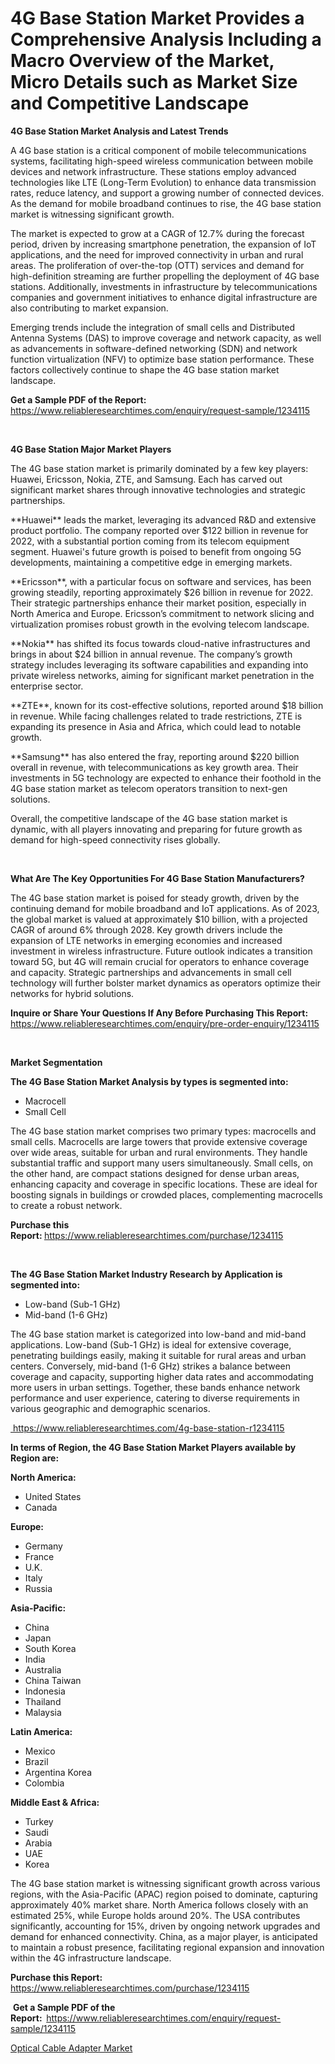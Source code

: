 <p><h1>4G Base Station Market Provides a Comprehensive Analysis Including a Macro Overview of the Market, Micro Details such as Market Size and Competitive Landscape</h1></p><p><strong>4G Base Station Market Analysis and Latest Trends</strong></p>
<p><p>A 4G base station is a critical component of mobile telecommunications systems, facilitating high-speed wireless communication between mobile devices and network infrastructure. These stations employ advanced technologies like LTE (Long-Term Evolution) to enhance data transmission rates, reduce latency, and support a growing number of connected devices. As the demand for mobile broadband continues to rise, the 4G base station market is witnessing significant growth.</p><p>The market is expected to grow at a CAGR of 12.7% during the forecast period, driven by increasing smartphone penetration, the expansion of IoT applications, and the need for improved connectivity in urban and rural areas. The proliferation of over-the-top (OTT) services and demand for high-definition streaming are further propelling the deployment of 4G base stations. Additionally, investments in infrastructure by telecommunications companies and government initiatives to enhance digital infrastructure are also contributing to market expansion. </p><p>Emerging trends include the integration of small cells and Distributed Antenna Systems (DAS) to improve coverage and network capacity, as well as advancements in software-defined networking (SDN) and network function virtualization (NFV) to optimize base station performance. These factors collectively continue to shape the 4G base station market landscape.</p></p>
<p><strong>Get a Sample PDF of the Report:&nbsp;</strong> <a href="https://www.reliableresearchtimes.com/enquiry/request-sample/1234115?utm_campaign=3585&utm_medium=2&utm_source=Github&utm_content=ia&utm_term=08042025&utm_id=4g-base-station">https://www.reliableresearchtimes.com/enquiry/request-sample/1234115</a></p>
<p>&nbsp;</p>
<p><strong>4G Base Station Major Market Players</strong></p>
<p><p>The 4G base station market is primarily dominated by a few key players: Huawei, Ericsson, Nokia, ZTE, and Samsung. Each has carved out significant market shares through innovative technologies and strategic partnerships.</p><p>**Huawei** leads the market, leveraging its advanced R&D and extensive product portfolio. The company reported over $122 billion in revenue for 2022, with a substantial portion coming from its telecom equipment segment. Huawei's future growth is poised to benefit from ongoing 5G developments, maintaining a competitive edge in emerging markets.</p><p>**Ericsson**, with a particular focus on software and services, has been growing steadily, reporting approximately $26 billion in revenue for 2022. Their strategic partnerships enhance their market position, especially in North America and Europe. Ericsson’s commitment to network slicing and virtualization promises robust growth in the evolving telecom landscape.</p><p>**Nokia** has shifted its focus towards cloud-native infrastructures and brings in about $24 billion in annual revenue. The company’s growth strategy includes leveraging its software capabilities and expanding into private wireless networks, aiming for significant market penetration in the enterprise sector.</p><p>**ZTE**, known for its cost-effective solutions, reported around $18 billion in revenue. While facing challenges related to trade restrictions, ZTE is expanding its presence in Asia and Africa, which could lead to notable growth.</p><p>**Samsung** has also entered the fray, reporting around $220 billion overall in revenue, with telecommunications as key growth area. Their investments in 5G technology are expected to enhance their foothold in the 4G base station market as telecom operators transition to next-gen solutions.</p><p>Overall, the competitive landscape of the 4G base station market is dynamic, with all players innovating and preparing for future growth as demand for high-speed connectivity rises globally.</p></p>
<p>&nbsp;</p>
<p><strong>What Are The Key Opportunities For 4G Base Station Manufacturers?</strong></p>
<p><p>The 4G base station market is poised for steady growth, driven by the continuing demand for mobile broadband and IoT applications. As of 2023, the global market is valued at approximately $10 billion, with a projected CAGR of around 6% through 2028. Key growth drivers include the expansion of LTE networks in emerging economies and increased investment in wireless infrastructure. Future outlook indicates a transition toward 5G, but 4G will remain crucial for operators to enhance coverage and capacity. Strategic partnerships and advancements in small cell technology will further bolster market dynamics as operators optimize their networks for hybrid solutions.</p></p>
<p><strong>Inquire or Share Your Questions If Any Before Purchasing This Report:</strong> <a href="https://www.reliableresearchtimes.com/enquiry/pre-order-enquiry/1234115?utm_campaign=3585&utm_medium=2&utm_source=Github&utm_content=ia&utm_term=08042025&utm_id=4g-base-station">https://www.reliableresearchtimes.com/enquiry/pre-order-enquiry/1234115</a></p>
<p>&nbsp;</p>
<p><strong>Market Segmentation</strong></p>
<p><strong>The 4G Base Station Market Analysis by types is segmented into:</strong></p>
<p><ul><li>Macrocell</li><li>Small Cell</li></ul></p>
<p><p>The 4G base station market comprises two primary types: macrocells and small cells. Macrocells are large towers that provide extensive coverage over wide areas, suitable for urban and rural environments. They handle substantial traffic and support many users simultaneously. Small cells, on the other hand, are compact stations designed for dense urban areas, enhancing capacity and coverage in specific locations. These are ideal for boosting signals in buildings or crowded places, complementing macrocells to create a robust network.</p></p>
<p><strong>Purchase this Report:&nbsp;</strong><a href="https://www.reliableresearchtimes.com/purchase/1234115?utm_campaign=3585&utm_medium=2&utm_source=Github&utm_content=ia&utm_term=08042025&utm_id=4g-base-station">https://www.reliableresearchtimes.com/purchase/1234115</a></p>
<p>&nbsp;</p>
<p><strong>The 4G Base Station Market Industry Research by Application is segmented into:</strong></p>
<p><ul><li>Low-band (Sub-1 GHz)</li><li>Mid-band (1-6 GHz)</li></ul></p>
<p><p>The 4G base station market is categorized into low-band and mid-band applications. Low-band (Sub-1 GHz) is ideal for extensive coverage, penetrating buildings easily, making it suitable for rural areas and urban centers. Conversely, mid-band (1-6 GHz) strikes a balance between coverage and capacity, supporting higher data rates and accommodating more users in urban settings. Together, these bands enhance network performance and user experience, catering to diverse requirements in various geographic and demographic scenarios.</p></p>
<p><a href="https://www.reliableresearchtimes.com/4g-base-station-r1234115?utm_campaign=3585&utm_medium=2&utm_source=Github&utm_content=ia&utm_term=08042025&utm_id=4g-base-station">&nbsp;https://www.reliableresearchtimes.com/4g-base-station-r1234115</a></p>
<p><strong>In terms of Region, the 4G Base Station Market Players available by Region are:</strong></p>
<p>
    <p> <strong> North America: </strong>
        <ul>
            <li>United States</li>
            <li>Canada</li>
        </ul>
        </p> 
    <p> <strong> Europe: </strong>
        <ul>
            <li>Germany</li>
            <li>France</li>
            <li>U.K.</li>
            <li>Italy</li>
            <li>Russia</li>
        </ul>
        </p> 
    <p> <strong> Asia-Pacific: </strong>
        <ul>
            <li>China</li>
            <li>Japan</li>
            <li>South Korea</li>
            <li>India</li>
            <li>Australia</li>
            <li>China Taiwan</li>
            <li>Indonesia</li>
            <li>Thailand</li>
            <li>Malaysia</li>
        </ul>
        </p> 
    <p> <strong> Latin America: </strong>
        <ul>
            <li>Mexico</li>
            <li>Brazil</li>
            <li>Argentina Korea</li>
            <li>Colombia</li>
        </ul>
        </p> 
    <p> <strong> Middle East & Africa: </strong>
        <ul>
            <li>Turkey</li>
            <li>Saudi</li>
            <li>Arabia</li>
            <li>UAE</li>
            <li>Korea</li>
        </ul>
    </p>
    </p>
<p><p>The 4G base station market is witnessing significant growth across various regions, with the Asia-Pacific (APAC) region poised to dominate, capturing approximately 40% market share. North America follows closely with an estimated 25%, while Europe holds around 20%. The USA contributes significantly, accounting for 15%, driven by ongoing network upgrades and demand for enhanced connectivity. China, as a major player, is anticipated to maintain a robust presence, facilitating regional expansion and innovation within the 4G infrastructure landscape.</p></p>
<p><strong>Purchase this Report: </strong><a href="https://www.reliableresearchtimes.com/purchase/1234115?utm_campaign=3585&utm_medium=2&utm_source=Github&utm_content=ia&utm_term=08042025&utm_id=4g-base-station">https://www.reliableresearchtimes.com/purchase/1234115</a></p>
<p>&nbsp;<strong>Get a Sample PDF of the Report:&nbsp;&nbsp;</strong><a href="https://www.reliableresearchtimes.com/enquiry/request-sample/1234115?utm_campaign=3585&utm_medium=2&utm_source=Github&utm_content=ia&utm_term=08042025&utm_id=4g-base-station">https://www.reliableresearchtimes.com/enquiry/request-sample/1234115</a></p>
<p><strong></strong></p>
<p><p><a href="https://github.com/kryshaprilbb/Market-Research-Report-List-1/blob/main/optical-cable-adapter-market.md?utm_campaign=3585&utm_medium=2&utm_source=Github&utm_content=ia&utm_term=08042025&utm_id=4g-base-station">Optical Cable Adapter Market</a></p></p>